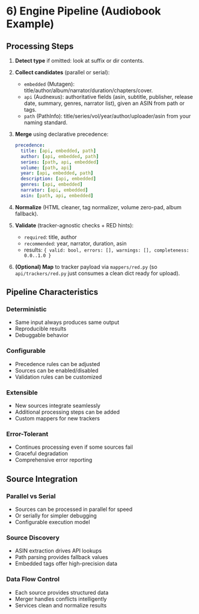 # 6) Engine Pipeline (Audiobook Example)

## Processing Steps

1. **Detect type** if omitted: look at suffix or dir contents.
2. **Collect candidates** (parallel or serial):

   * `embedded` (Mutagen): title/author/album/narrator/duration/chapters/cover.
   * `api` (Audnexus): authoritative fields (asin, subtitle, publisher, release date, summary, genres, narrator list), given an ASIN from path or tags.
   * `path` (PathInfo): title/series/vol/year/author/uploader/asin from your naming standard.

3. **Merge** using declarative precedence:

   ```yaml
   precedence:
     title: [api, embedded, path]
     author: [api, embedded, path]
     series: [path, api, embedded]
     volume: [path, api]
     year: [api, embedded, path]
     description: [api, embedded]
     genres: [api, embedded]
     narrator: [api, embedded]
     asin: [path, api, embedded]
   ```

4. **Normalize** (HTML cleaner, tag normalizer, volume zero-pad, album fallback).

5. **Validate** (tracker-agnostic checks + RED hints):

   * `required`: title, author
   * `recommended`: year, narrator, duration, asin
   * results: `{ valid: bool, errors: [], warnings: [], completeness: 0.0..1.0 }`

6. **(Optional) Map** to tracker payload via `mappers/red.py` (so `api/trackers/red.py` just consumes a clean dict ready for upload).

## Pipeline Characteristics

### Deterministic

* Same input always produces same output
* Reproducible results
* Debuggable behavior

### Configurable

* Precedence rules can be adjusted
* Sources can be enabled/disabled
* Validation rules can be customized

### Extensible

* New sources integrate seamlessly
* Additional processing steps can be added
* Custom mappers for new trackers

### Error-Tolerant

* Continues processing even if some sources fail
* Graceful degradation
* Comprehensive error reporting

## Source Integration

### Parallel vs Serial

* Sources can be processed in parallel for speed
* Or serially for simpler debugging
* Configurable execution model

### Source Discovery

* ASIN extraction drives API lookups
* Path parsing provides fallback values
* Embedded tags offer high-precision data

### Data Flow Control

* Each source provides structured data
* Merger handles conflicts intelligently
* Services clean and normalize results
